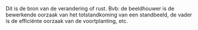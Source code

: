 Dit is de bron van de verandering of rust. Bvb: de beeldhouwer is de bewerkende oorzaak van het totstandkoming van een standbeeld, de vader is de efficiënte oorzaak van de voortplanting, etc.